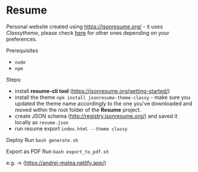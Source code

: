 # Resume

Personal website created using https://jsonresume.org/ - it uses *Classytheme*, please check [here](https://jsonresume.org/themes/) for other ones depending on your preferences.

Prerequisites
- `node`
- `npm`

Steps:
- install **resume-cli tool** (https://jsonresume.org/getting-started/)
- install the theme `npm install jsonresume-theme-classy` - make sure you updated the theme name accordingly to the one you've downloaded and moved within the root folder of the **Resume** project.
- create JSON schema (http://registry.jsonresume.org/) and saved it locally as `resume.json`
- run resume export `index.html --theme classy`

Deploy
Run `bash generate.sh`

Export as PDF
Run `bash export_to_pdf.sh`

e.g. -> (https://andrei-matea.netlify.app/)
